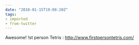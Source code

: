 ```yaml
---
date: "2010-01-15T19:08:20Z"
tags:
- imported
- from-twitter
---
```

Awesome! !st person Tetris : http://www.firstpersontetris.com/
